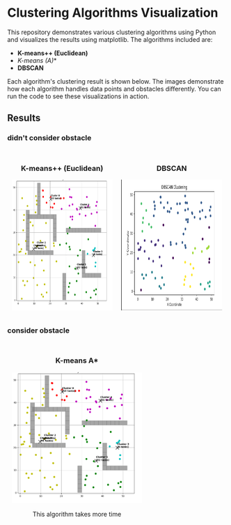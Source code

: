 # Clustering Algorithms Visualization

This repository demonstrates various clustering algorithms using Python and visualizes the results using matplotlib. The algorithms included are:

- **K-means++ (Euclidean)**
- **K-means (A*)**
- **DBSCAN**

Each algorithm's clustering result is shown below. The images demonstrate how each algorithm handles data points and obstacles differently. You can run the code to see these visualizations in action.


## Results
### didn't consider obstacle
<div style="display: flex; justify-content: space-between;">
  
  <div style="text-align: center; margin: 10px;">
    <h3>K-means++ (Euclidean)</h3>
    <img src="result/a_star_k_means.png" alt="K-means Euclidean" height= "300" width="300">
  </div>


  <div style="text-align: center; margin: 10px;">
    <h3>DBSCAN</h3>
    <img src="result/dbscan.png" alt="DBSCAN" height= "300" width="300">
  </div>

</div>


### consider obstacle


<div style="display: flex; justify-content: space-between;">
  
  <div style="text-align: center; margin: 10px;">
    <h3>K-means A*</h3>
    <img src="result/a_star_k_means.png" alt="K-means Manhattan" height= "300" width="300">
     <p>This algorithm takes more time</p>
  </div>

</div>